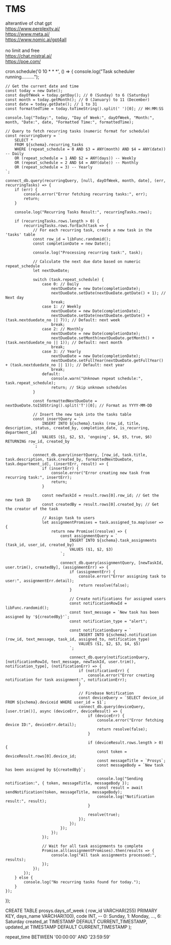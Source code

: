 # TMS<br>
alterantive of chat gpt<br>
https://www.perplexity.ai/<br>
https://www.meta.ai/<br>
https://www.nomic.ai/gpt4all<br>
<br>
no limit and free<br>
https://chat.mistral.ai/<br>
https://poe.com/<br>



cron.schedule('0 10 * * *', () => {
    console.log("Task scheduler running..........");

    // Get the current date and time
    const today = new Date();
    const dayOfWeek = today.getDay(); // 0 (Sunday) to 6 (Saturday)
    const month = today.getMonth(); // 0 (January) to 11 (December)
    const date = today.getDate(); // 1 to 31
    const formattedTime = today.toTimeString().split(' ')[0]; // HH:MM:SS

    console.log("Today:", today, "Day of Week:", dayOfWeek, "Month:", month, "Date:", date, "Formatted Time:", formattedTime);

    // Query to fetch recurring tasks (numeric format for schedule)
    const recurringQuery = `
        SELECT * 
        FROM ${schema}.recurring_tasks 
        WHERE (repeat_schedule = 0 AND $3 = ANY(month) AND $4 = ANY(date)) -- Daily
        OR (repeat_schedule = 1 AND $2 = ANY(days)) -- Weekly
        OR (repeat_schedule = 2 AND $4 = ANY(date)) -- Monthly
        OR (repeat_schedule = 3) -- Yearly
    `;

    connect_db.query(recurringQuery, [null, dayOfWeek, month, date], (err, recurringTasks) => {
        if (err) {
            console.error("Error fetching recurring tasks:", err);
            return;
        }

        console.log("Recurring Tasks Result:", recurringTasks.rows);

        if (recurringTasks.rows.length > 0) {
            recurringTasks.rows.forEach(task => {
                // For each recurring task, create a new task in the 'tasks' table
                const row_id = libFunc.randomid();
                const completionDate = new Date();

                console.log("Processing recurring task:", task);

                // Calculate the next due date based on numeric repeat_schedule
                let nextDueDate;

                switch (task.repeat_schedule) {
                    case 0: // Daily
                        nextDueDate = new Date(completionDate);
                        nextDueDate.setDate(nextDueDate.getDate() + 1); // Next day
                        break;
                    case 1: // Weekly
                        nextDueDate = new Date(completionDate);
                        nextDueDate.setDate(nextDueDate.getDate() + (task.nextduedate_no || 7)); // Default: next week
                        break;
                    case 2: // Monthly
                        nextDueDate = new Date(completionDate);
                        nextDueDate.setMonth(nextDueDate.getMonth() + (task.nextduedate_no || 1)); // Default: next month
                        break;
                    case 3: // Yearly
                        nextDueDate = new Date(completionDate);
                        nextDueDate.setFullYear(nextDueDate.getFullYear() + (task.nextduedate_no || 1)); // Default: next year
                        break;
                    default:
                        console.warn("Unknown repeat schedule:", task.repeat_schedule);
                        return; // Skip unknown schedules
                }

                const formattedNextDueDate = nextDueDate.toISOString().split('T')[0]; // Format as YYYY-MM-DD

                // Insert the new task into the tasks table
                const insertQuery = `
                    INSERT INTO ${schema}.tasks (row_id, title, description, status, created_by, completion_date, is_recurring, department_id)
                    VALUES ($1, $2, $3, 'ongoing', $4, $5, true, $6) RETURNING row_id, created_by
                `;

                connect_db.query(insertQuery, [row_id, task.title, task.description, task.created_by, formattedNextDueDate, task.department_id], (insertErr, result) => {
                    if (insertErr) {
                        console.error("Error creating new task from recurring task:", insertErr);
                        return;
                    }

                    const newTaskId = result.rows[0].row_id; // Get the new task ID
                    const createdBy = result.rows[0].created_by; // Get the creator of the task

                    // Assign task to users
                    let assignmentPromises = task.assigned_to.map(user => {
                        return new Promise((resolve) => {
                            const assignmentQuery = `
                                INSERT INTO ${schema}.task_assignments (task_id, user_id, created_by) 
                                VALUES ($1, $2, $3)
                            `;

                            connect_db.query(assignmentQuery, [newTaskId, user.trim(), createdBy], (assignmentErr) => {
                                if (assignmentErr) {
                                    console.error("Error assigning task to user:", assignmentErr.detail);
                                    return resolve(false);
                                }

                                // Create notifications for assigned users
                                const notificationRowId = libFunc.randomid();
                                const text_message = `New task has been assigned by '${createdBy}'`;
                                const notification_type = "alert";

                                const notificationQuery = `
                                    INSERT INTO ${schema}.notification (row_id, text_message, task_id, assigned_to, notification_type) 
                                    VALUES ($1, $2, $3, $4, $5)
                                `;

                                connect_db.query(notificationQuery, [notificationRowId, text_message, newTaskId, user.trim(), notification_type], (notificationErr) => {
                                    if (notificationErr) {
                                        console.error("Error creating notification for task assignment:", notificationErr);
                                    }

                                    // Firebase Notification
                                    const deviceQuery = `SELECT device_id FROM ${schema}.deviceid WHERE user_id = $1`;
                                    connect_db.query(deviceQuery, [user.trim()], async (deviceErr, deviceResult) => {
                                        if (deviceErr) {
                                            console.error("Error fetching device ID:", deviceErr.detail);
                                            return resolve(false);
                                        }

                                        if (deviceResult.rows.length > 0) {
                                            const token = deviceResult.rows[0].device_id;
                                            const messageTitle = `Prosys`;
                                            const messageBody = `New task has been assigned by ${createdBy}`;

                                            console.log("Sending notification:", { token, messageTitle, messageBody });
                                            const result = await sendNotification(token, messageTitle, messageBody);
                                            console.log("Notification result:", result);
                                        }

                                        resolve(true);
                                    });
                                });
                            });
                        });
                    });

                    // Wait for all task assignments to complete
                    Promise.all(assignmentPromises).then(results => {
                        console.log("All task assignments processed:", results);
                    });
                });
            });
        } else {
            console.log("No recurring tasks found for today.");
        }
    });
});



CREATE TABLE prosys.days_of_week (
  row_id VARCHAR(255) PRIMARY KEY,
  days_name VARCHAR(100),
  code INT, -- 0: Sunday, 1: Monday, ..., 6: Saturday
  created_at TIMESTAMP DEFAULT CURRENT_TIMESTAMP,
  updated_at TIMESTAMP DEFAULT CURRENT_TIMESTAMP
);



repeat_time BETWEEN '00:00:00' AND '23:59:59'


